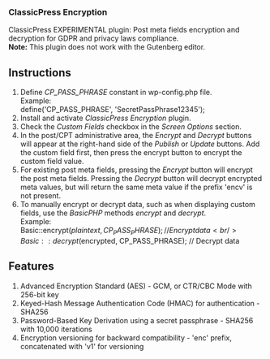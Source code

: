 ### ClassicPress Encryption
ClassicPress EXPERIMENTAL plugin: Post meta fields encryption and decryption for GDPR and privacy laws compliance.<br />
<strong>Note:</strong> This plugin does not work with the Gutenberg editor.

## Instructions
1. Define <em>CP_PASS_PHRASE</em> constant in wp-config.php file.<br />
Example:<br />
define('CP_PASS_PHRASE', 'SecretPassPhrase12345');<br />
2. Install and activate <em>ClassicPress Encryption</em> plugin.<br />
3. Check the <em>Custom Fields</em> checkbox in the <em>Screen Options</em> section.<br />
4. In the post/CPT administrative area, the <em>Encrypt</em> and <em>Decrypt</em> buttons will appear at the right-hand side of the <em>Publish</em> or <em>Update</em> buttons. Add the custom field first, then press the encrypt button to encrypt the custom field value.<br />
5. For existing post meta fields, pressing the <em>Encrypt</em> button will encrypt the post meta fields. Pressing the <em>Decrypt</em> button will decrypt encrypted meta values, but will return the same meta value if the prefix 'encv' is not present.<br />
6. To manually encrypt or decrypt data, such as when displaying custom fields, use the <em>BasicPHP</em> methods <em>encrypt</em> and <em>decrypt</em>.<br />
Example:<br />
Basic::encrypt($plaintext, CP_PASS_PHRASE); // Encrypt data<br />
Basic::decrypt($encrypted, CP_PASS_PHRASE); // Decrypt data

## Features
1. Advanced Encryption Standard (AES) - GCM, or CTR/CBC Mode with 256-bit key
2. Keyed-Hash Message Authentication Code (HMAC) for authentication - SHA256
3. Password-Based Key Derivation using a secret passphrase - SHA256 with 10,000 iterations
4. Encryption versioning for backward compatibility - 'enc' prefix, concatenated with 'v1' for versioning
